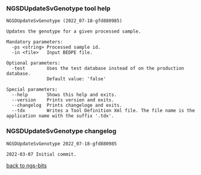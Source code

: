 ### NGSDUpdateSvGenotype tool help
	NGSDUpdateSvGenotype (2022_07-18-gfd880985)
	
	Updates the genotype for a given processed sample.
	
	Mandatory parameters:
	  -ps <string> Processed sample id.
	  -in <file>   Input BEDPE file.
	
	Optional parameters:
	  -test        Uses the test database instead of on the production database.
	               Default value: 'false'
	
	Special parameters:
	  --help       Shows this help and exits.
	  --version    Prints version and exits.
	  --changelog  Prints changeloge and exits.
	  --tdx        Writes a Tool Definition Xml file. The file name is the application name with the suffix '.tdx'.
	
### NGSDUpdateSvGenotype changelog
	NGSDUpdateSvGenotype 2022_07-18-gfd880985
	
	2022-03-07 Initial commit.
[back to ngs-bits](https://github.com/imgag/ngs-bits)